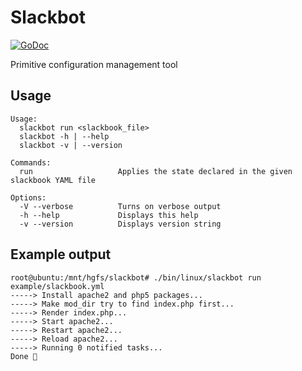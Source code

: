 # Slackbot
[![GoDoc](https://godoc.org/github.com/c4milo/slackbot?status.svg)](https://godoc.org/github.com/c4milo/slackbot)

Primitive configuration management tool

## Usage

```
Usage:
  slackbot run <slackbook_file>
  slackbot -h | --help
  slackbot -v | --version

Commands:
  run                   Applies the state declared in the given slackbook YAML file

Options:
  -V --verbose          Turns on verbose output
  -h --help             Displays this help
  -v --version          Displays version string
```

## Example output
```
root@ubuntu:/mnt/hgfs/slackbot# ./bin/linux/slackbot run example/slackbook.yml
-----> Install apache2 and php5 packages...
-----> Make mod_dir try to find index.php first...
-----> Render index.php...
-----> Start apache2...
-----> Restart apache2...
-----> Reload apache2...
-----> Running 0 notified tasks...
Done 🎉
```
